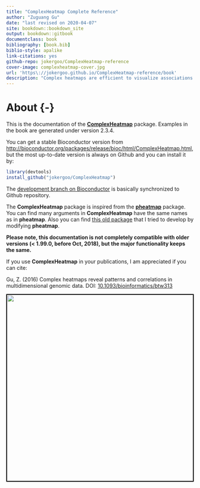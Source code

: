 ```yaml
--- 
title: "ComplexHeatmap Complete Reference"
author: "Zuguang Gu"
date: "last revised on 2020-04-07"
site: bookdown::bookdown_site
output: bookdown::gitbook
documentclass: book
bibliography: [book.bib]
biblio-style: apalike
link-citations: yes
github-repo: jokergoo/ComplexHeatmap-reference
cover-image: complexheatmap-cover.jpg
url: 'https\://jokergoo.github.io/ComplexHeatmap-reference/book'
description: "Complex heatmaps are efficient to visualize associations between different sources of data sets and reveal potential patterns. Here the ComplexHeatmap R package provides a highly flexible way to arrange multiple heatmaps and supports various annotation graphics. This book is the complete reference to ComplexHeatmap pacakge."
---
```


# About {-}

This is the documentation of the
[**ComplexHeatmap**](https://github.com/jokergoo/ComplexHeatmap) package. Examples in the book
are generated under version 2.3.4.

You can get a stable Bioconductor version from http://bioconductor.org/packages/release/bioc/html/ComplexHeatmap.html, but the most up-to-date version is always on Github and you can install it by:


```r
library(devtools)
install_github("jokergoo/ComplexHeatmap")
```

The [development branch on Bioconductor](http://bioconductor.org/packages/devel/bioc/html/ComplexHeatmap.html) is
basically synchronized to Github repository. 

The **ComplexHeatmap** package is inspired from the [**pheatmap**](https://CRAN.R-project.org/package=pheatmap) package. You can find many arguments in **ComplexHeatmap** have the same names as in **pheatmap**. Also you
can find [this old package](https://github.com/jokergoo/pheatmap2) that I tried to develop by modifying **pheatmap**.

**Please note, this documentation is not completely compatible with older versions (< 1.99.0, before
Oct, 2018), but the major functionality keeps the same.**

If you use **ComplexHeatmap** in your publications, I am appreciated if you can cite:

Gu, Z. (2016) Complex heatmaps reveal patterns and correlations in multidimensional genomic data.
DOI: [10.1093/bioinformatics/btw313](https://doi.org/10.1093/bioinformatics/btw313)


<img src="complexheatmap-cover.jpg" style="width:500px;border:2px solid black;" />
